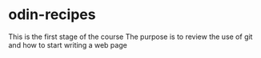 # odin-recipes
This is the first stage of the course
The purpose is to review the use of git and how to start writing a web page